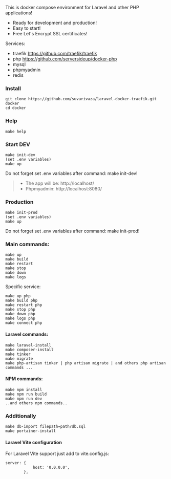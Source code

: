 This is docker compose environment for Laravel and other PHP applications!

- Ready for development and production!
- Easy to start!
- Free Let's Encrypt SSL certificates!

Services:
- traefik https://github.com/traefik/traefik
- php https://github.com/serversideup/docker-php
- mysql 
- phpmyadmin 
- redis

### Install
```
git clone https://github.com/suvarivaza/laravel-docker-traefik.git docker
cd docker
```

### Help
```
make help
```

### Start DEV

```
make init-dev
(set .env variables)
make up
```
Do not forget set .env variables after command: make init-dev!

> - The app will be: http://localhost/
> - Phpmyadmin: http://localhost:8080/




### Production

```
make init-prod
(set .env variables)
make up
```
Do not forget set .env variables after command: make init-prod!


### Main commands:
```
make up
make build
make restart
make stop
make down
make logs
```

Specific service:
```
make up php
make build php
make restart php
make stop php
make down php
make logs php
make connect php
```

#### Laravel commands:
```
make laravel-install
make composer-install
make tinker
make migrate
make php-artisan tinker | php artisan migrate | and others php artisan commands ...
```

#### NPM commands:
```
make npm install 
make npm run build 
make npm run dev
..and others npm commands..
```



### Additionally

```
make db-import filepath=path/db.sql
make portainer-install
```


#### Laravel Vite configuration
For Laravel Vite support just add to vite.config.js:
```
server: {
            host: '0.0.0.0',
        },
```
